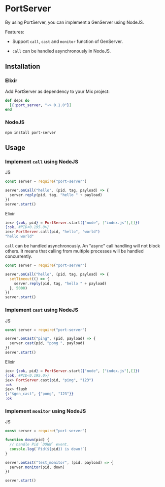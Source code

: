 # PortServer

By using PortServer, you can implement a GenServer using NodeJS.

Features:

- Support `call`, `cast` and `monitor` function of GenServer.

- `call` can be handled asynchronously in NodeJS.

## Installation

### Elixir

Add PortServer as dependency to your Mix project:

```elixir
def deps do
  [{:port_server, "~> 0.1.0"}]
end
```

### NodeJS

```
npm install port-server
```

## Usage

### Implement `call` using NodeJS

JS

```javascript
const server = require("port-server")

server.onCall("hello", (pid, tag, payload) => {
  server.reply(pid, tag, "hello " + payload)
})
server.start()
```

Elixir

```elixir
iex> {:ok, pid} = PortServer.start({"node", ["index.js"],[]})
{:ok, #PID<0.195.0>}
iex> PortServer.call(pid, "hello", "world")
"hello world"
```

`call` can be handled asynchronously.
An "async" call handling will not block others.
It means that calling from multiple processes will be handled concurrently.

```javascript
const server = require("port-server")

server.onCall("hello", (pid, tag, payload) => {
  setTimeout(() => {
    server.reply(pid, tag, "hello " + payload)
  }, 5000)
})
server.start()
```

### Implement `cast` using NodeJS

JS

```javascript
const server = require("port-server")

server.onCast("ping", (pid, payload) => {
  server.cast(pid, "pong ", payload)
})
server.start()
```

Elixir

```elixir
iex> {:ok, pid} = PortServer.start({"node", ["index.js"],[]})
{:ok, #PID<0.195.0>}
iex> PortServer.cast(pid, "ping", "123")
:ok
iex> flush
{:"$gen_cast", {"pong", "123"}}
:ok
```

### Implement `monitor` using NodeJS

JS

```javascript
const server = require("port-server")

function down(pid) {
  // handle Pid `DOWN` event.
  console.log(`Pid(${pid}) is down!`)
}

server.onCast("test_monitor", (pid, payload) => {
  server.monitor(pid, down)
})

server.start()
```
